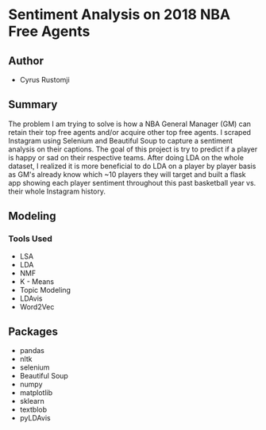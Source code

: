 # Sentiment Analysis on 2018 NBA Free Agents

## Author

* Cyrus Rustomji

## Summary

The problem I am trying to solve is how a NBA General Manager (GM) can retain their top free agents and/or acquire other top free agents. I scraped Instagram using Selenium and Beautiful Soup to capture a sentiment analysis on their captions. The goal of this project is try to predict if a player is happy or sad on their respective teams. After doing LDA on the whole dataset, I realized it is more beneficial to do LDA on a player by player basis as GM's already know which ~10 players they will target and built a flask app showing each player sentiment throughout this past basketball year vs. their whole Instagram history.


## Modeling


### Tools Used

* LSA
* LDA
* NMF
* K - Means
* Topic Modeling
* LDAvis
* Word2Vec

## Packages 

* pandas
* nltk
* selenium
* Beautiful Soup
* numpy
* matplotlib
* sklearn
* textblob
* pyLDAvis



